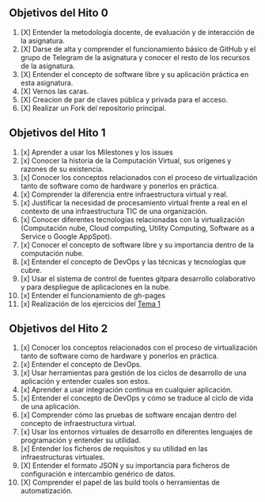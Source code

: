   ## Objetivos del Hito 0

1. [X] Entender la metodología docente, de evaluación y de interacción de la asignatura.
2. [X] Darse de alta y comprender el funcionamiento básico de GitHub y el grupo de Telegram de la asignatura y conocer el resto de los recursos de la asignatura.
3. [X] Entender el concepto de software libre y su aplicación práctica en esta asignatura.
4. [X] Vernos las caras.
5. [X] Creacion de par de claves pública y privada para el acceso.
6. [X] Realizar un Fork del repositorio principal.


  ## Objetivos del Hito 1

1. [x] Aprender a usar los Milestones y los issues
2. [x] Conocer la historia de la Computación Virtual, sus orígenes y razones de su existencia.
3. [x] Conocer los conceptos relacionados con el proceso de virtualización tanto de software como de hardware y ponerlos en práctica.
4. [x] Comprender la diferencia entre infraestructura virtual y real.
5. [x] Justificar la necesidad de procesamiento virtual frente a real en el contexto de una infraestructura TIC de una organización.
6. [x] Conocer diferentes tecnologías relacionadas con la virtualización (Computación nube, Cloud computing, Utility Computing, Software as a Service o Google AppSpot).
7. [x] Conocer el concepto de software libre y su importancia dentro de la computación nube.
8. [x] Entender el concepto de DevOps y las técnicas y tecnologías que cubre.
9. [x] Usar el sistema de control de fuentes gitpara desarrollo colaborativo y para despliegue de aplicaciones en la nube.
10. [x] Entender el funcionamiento de gh-pages
11. [x] Realización de los ejercicios del [Tema 1](https://github.com/Maverick94/EjerciciosIV/tree/master/tema1)


  ## Objetivos del Hito 2


1. [x] Conocer los conceptos relacionados con el proceso de virtualización tanto de software como de hardware y ponerlos en práctica.
2. [x] Entender el concepto de DevOps.
3. [x] Usar herramientas para gestión de los ciclos de desarrollo de una aplicación y entender cuales son estos.
4. [x] Aprender a usar integración continua en cualquier aplicación.
5. [x] Entender el concepto de DevOps y cómo se traduce al ciclo de vida de una aplicación.
6. [x] Comprender cómo las pruebas de software encajan dentro del concepto de infraestructura virtual.
7. [x] Usar los entornos virtuales de desarrollo en diferentes lenguajes de programación y entender su utilidad.
8. [x] Entender los ficheros de requisitos y su utilidad en las infraestructuras virtuales.
9. [X] Entender el formato JSON y su importancia para ficheros de configuración e intercambio genérico de datos.
10. [X] Comprender el papel de las build tools o herramientas de automatización.
